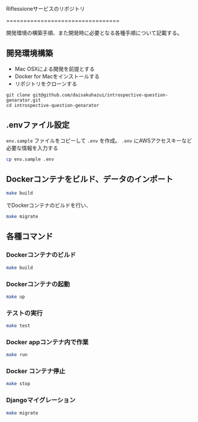 Riflessioneサービスのリポジトリ

=================================

開発環境の構築手順、また開発時に必要となる各種手順について記載する。

## 開発環境構築

- Mac OSXによる開発を前提とする
- Docker for Macをインストールする
- リポジトリをクローンする

```bach
git clone git@github.com/daisakuhazui/introspective-question-genarator.git
cd introspective-question-genarator
```

## .envファイル設定

`env.sample` ファイルをコピーして `.env` を作成。
`.env` にAWSアクセスキーなど必要な情報を入力する

```bash
cp env.sample .env
```

## Dockerコンテナをビルド、データのインポート
```bash
make build
```

でDockerコンテナのビルドを行い、

```bash
make migrate
```

## 各種コマンド

### Dockerコンテナのビルド

```bash
make build
```

### Dockerコンテナの起動

```bash
make up
```

### テストの実行

```bash
make test
```

### Docker appコンテナ内で作業

```bash
make run
```

### Docker コンテナ停止

```bash
make stop
```

### Djangoマイグレーション

```bash
make migrate
```
